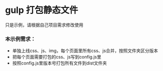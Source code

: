 # gulp 打包静态文件

只是示例，请根据自己项目需求修改使用

### 本示例需求：

* 单独上线css、js、img，每个页面里所有css、js合并，按照文件夹区分版本
* 把每个页面需要打包的css、js写到config.js里
* 按照config.js里版本号打包所有文件到dist文件夹